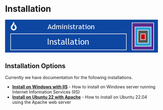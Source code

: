 # Installation

![installationbanner](./assets/installation-banner.png)


## Installation Options

Currently we have documentation for the following installations. 

* **[Install on Windows with IIS](./windows-iis.html)** - How to install on Windows server running Internet Information Services (IIS)
* **[Install on Ubuntu 22 with Apache](./ubuntu-apache.html)** -  How to install on Ubuntu 22.04 using the Apache web server


